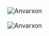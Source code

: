 <div>
  <img align="center" src="https://github-readme-stats.vercel.app/api?username=Anvarxon&show_icons=true&theme=dark" alt="Anvarxon" />
<div/>
<br />
  
<div>
  <img align="center" src="https://github-readme-stats.vercel.app/api/top-langs/?username=Anvarxon&layout=compact&hide=html&theme=dark" alt="Anvarxon" />
<div/>
<br />
